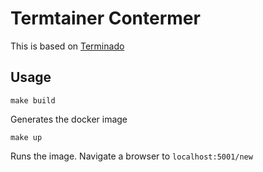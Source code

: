 # Termtainer Contermer

This is based on [Terminado](https://github.com/jupyter/terminado)

## Usage
`make build`
    
Generates the docker image
    
`make up`

Runs the image. Navigate a browser to `localhost:5001/new`